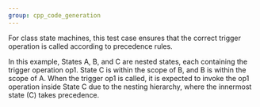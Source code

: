 ```yaml
---
group: cpp_code_generation
---
```

For class state machines, this test case ensures that the correct trigger operation is called according to precedence rules.

In this example, States A, B, and C are nested states, each containing the trigger operation op1. State C is within the scope of B, and B is within the scope of A. When the trigger op1 is called, it is expected to invoke the op1 operation inside State C due to the nesting hierarchy, where the innermost state (C) takes precedence.
